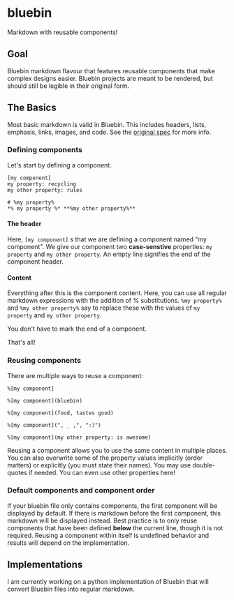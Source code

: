 # bluebin
Markdown with reusable components!

## Goal
Bluebin markdown flavour that features reusable components that make complex designs easier. Bluebin projects are meant to be rendered, but should still be legible in their original form.

## The Basics
Most basic markdown is valid in Bluebin. This includes headers, lists, emphasis, links, images, and code. See the [original spec](https://daringfireball.net/projects/markdown/basics) for more info.

### Defining components
Let's start by defining a component.

	[my component]
	my property: recycling
	my other property: rules
	
	# %my property%
	*% my property %* **%my other property%**

#### The header
Here, `[my component]` s that we are defining a component named "my component".
We give our component two **case-senstive** properties: `my property` and `my other property`.
An empty line signifies the end of the component header.

#### Content
Everything after this is the component content. Here, you can use all regular markdown expressions with the addition of % substitutions. `%my property%` and `%my other property%` say to replace these with the values of `my property` and `my other property`.

You don't have to mark the end of a component.

That's all!

### Reusing components
There are multiple ways to reuse a component:

	%[my component]
	
	%[my component](bluebin)
	
	%[my component](food, tastes good)
	
	%[my component](", _ ,", ":)")
	
	%[my component](my other property: is awesome)

Reusing a component allows you to use the same content in multiple places. You can also overwrite some of the property values implicitly (order matters) or explicitly (you must state their names). You may use double-quotes if needed. You can even use other properties here!

### Default components and component order
If your bluebin file only contains components, the first component will be displayed by default. If there is markdown before the first component, this markdown will be displayed instead. Best practice is to only reuse components that have been defined **below** the current line, though it is not required. Reusing a component within itself is undefined behavior and results will depend on the implementation.

## Implementations
I am currently working on a python implementation of Bluebin that will convert Bluebin files into regular markdown.
